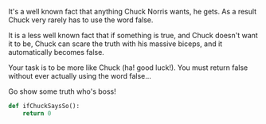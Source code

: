 It's a well known fact that anything Chuck Norris wants, he gets. As a result Chuck very rarely has to use the word false.

It is a less well known fact that if something is true, and Chuck doesn't want it to be, Chuck can scare the truth with his massive biceps, and it automatically becomes false.

Your task is to be more like Chuck (ha! good luck!). You must return false without ever actually using the word false...

Go show some truth who's boss!
```python
def ifChuckSaysSo():
    return 0
```

